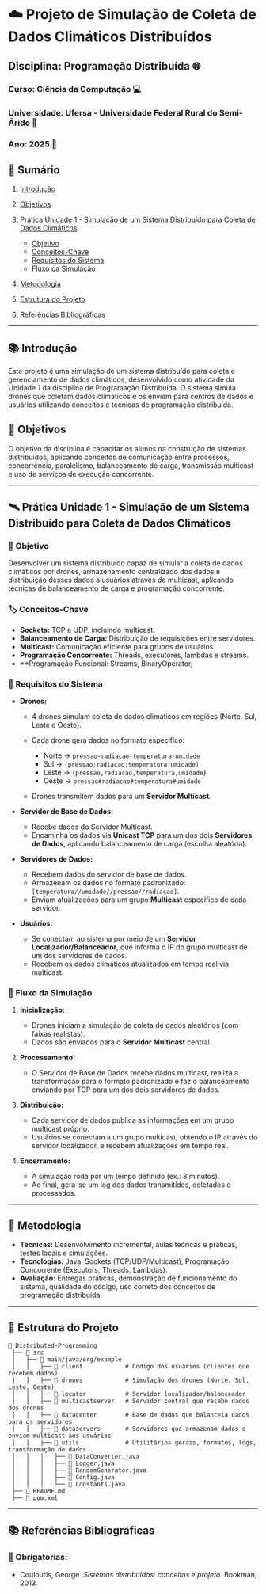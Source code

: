 # ☁️ Projeto de Simulação de Coleta de Dados Climáticos Distribuídos

## Disciplina: Programação Distribuída 🌐

### Curso: Ciência da Computação 💻

### Universidade: Ufersa - Universidade Federal Rural do Semi-Árido 🌱

### Ano: 2025 📅

## 📖 Sumário

1. [Introdução](#introducao)
2. [Objetivos](#objetivos)
3. [Prática Unidade 1 - Simulação de um Sistema Distribuído para Coleta de Dados Climáticos](#pratica-unidade-1)

   * [Objetivo](#objetivo)
   * [Conceitos-Chave](#conceitos-chave)
   * [Requisitos do Sistema](#requisitos-do-sistema)
   * [Fluxo da Simulação](#fluxo-da-simulacao)
4. [Metodologia](#metodologia)
5. [Estrutura do Projeto](#estrutura-do-projeto)
6. [Referências Bibliográficas](#referencias-bibliograficas)

---

## 📚 Introdução <a id="introducao"></a>

Este projeto é uma simulação de um sistema distribuído para coleta e gerenciamento de dados climáticos, desenvolvido como atividade da Unidade 1 da disciplina de Programação Distribuída. O sistema simula drones que coletam dados climáticos e os enviam para centros de dados e usuários utilizando conceitos e técnicas de programação distribuída.

## 🎯 Objetivos <a id="objetivos"></a>

O objetivo da disciplina é capacitar os alunos na construção de sistemas distribuídos, aplicando conceitos de comunicação entre processos, concorrência, paralelismo, balanceamento de carga, transmissão multicast e uso de serviços de execução concorrente.

---

## 🛰️ Prática Unidade 1 - Simulação de um Sistema Distribuído para Coleta de Dados Climáticos <a id="pratica-unidade-1"></a>

### 🎯 Objetivo <a id="objetivo"></a>

Desenvolver um sistema distribuído capaz de simular a coleta de dados climáticos por drones, armazenamento centralizado dos dados e distribuição desses dados a usuários através de multicast, aplicando técnicas de balanceamento de carga e programação concorrente.

### 🏷️ Conceitos-Chave <a id="conceitos-chave"></a>

* **Sockets:** TCP e UDP, incluindo multicast.
* **Balanceamento de Carga:** Distribuição de requisições entre servidores.
* **Multicast:** Comunicação eficiente para grupos de usuários.
* **Programação Concorrente:** Threads, executores, lambdas e streams.
* **Programação Funcional: Streams, BinaryOperator, 

### 📜 Requisitos do Sistema <a id="requisitos-do-sistema"></a>

* **Drones:**

  * 4 drones simulam coleta de dados climáticos em regiões (Norte, Sul, Leste e Oeste).
  * Cada drone gera dados no formato específico:

    * Norte → `pressao-radiacao-temperatura-umidade`
    * Sul → `(pressao;radiacao;temperatura;umidade)`
    * Leste → `{pressao,radiacao,temperatura,umidade}`
    * Oeste → `pressao#radiacao#temperatura#umidade`
  * Drones transmitem dados para um **Servidor Multicast**.

* **Servidor de Base de Dados:**

  * Recebe dados do Servidor Multicast.
  * Encaminha os dados via **Unicast TCP** para um dos dois **Servidores de Dados**, aplicando balanceamento de carga (escolha aleatória).

* **Servidores de Dados:**

  * Recebem dados do servidor de base de dados.
  * Armazenam os dados no formato padronizado: `[temperatura//umidade//pressao//radiacao]`.
  * Enviam atualizações para um grupo **Multicast** específico de cada servidor.

* **Usuários:**

  * Se conectam ao sistema por meio de um **Servidor Localizador/Balanceador**, que informa o IP do grupo multicast de um dos servidores de dados.
  * Recebem os dados climáticos atualizados em tempo real via multicast.

### 🔄 Fluxo da Simulação <a id="fluxo-da-simulacao"></a>

1. **Inicialização:**

   * Drones iniciam a simulação de coleta de dados aleatórios (com faixas realistas).
   * Dados são enviados para o **Servidor Multicast** central.

2. **Processamento:**

   * O Servidor de Base de Dados recebe dados multicast, realiza a transformação para o formato padronizado e faz o balanceamento enviando por TCP para um dos dois servidores de dados.

3. **Distribuição:**

   * Cada servidor de dados publica as informações em um grupo multicast próprio.
   * Usuários se conectam a um grupo multicast, obtendo o IP através do servidor localizador, e recebem atualizações em tempo real.

4. **Encerramento:**

   * A simulação roda por um tempo definido (ex.: 3 minutos).
   * Ao final, gera-se um log dos dados transmitidos, coletados e processados.

---

## 🏫 Metodologia <a id="metodologia"></a>

* **Técnicas:** Desenvolvimento incremental, aulas teóricas e práticas, testes locais e simulações.
* **Tecnologias:** Java, Sockets (TCP/UDP/Multicast), Programação Concorrente (Executors, Threads, Lambdas).
* **Avaliação:** Entregas práticas, demonstração de funcionamento do sistema, qualidade do código, uso correto dos conceitos de programação distribuída.

---

## 📂 Estrutura do Projeto <a id="estrutura-do-projeto"></a>

```
📁 Distributed-Programming
 ├── 📁 src
 │   ├── 📁 main/java/org/example
 │   │   ├── 📁 client            # Código dos usuários (clientes que recebem dados)
 │   │   ├── 📁 drones            # Simulação dos drones (Norte, Sul, Leste, Oeste)
 │   │   ├── 📁 locator           # Servidor localizador/balanceador
 │   │   ├── 📁 multicastserver   # Servidor central que recebe dados dos drones
 │   │   ├── 📁 datacenter        # Base de dados que balanceia dados para os servidores
 │   │   ├── 📁 dataservers       # Servidores que armazenam dados e enviam multicast aos usuários
 │   │   ├── 📁 utils             # Utilitários gerais, formatos, logs, transformação de dados
 │   │   │   ├── 📄 DataConverter.java
 │   │   │   ├── 📄 Logger.java
 │   │   │   ├── 📄 RandomGenerator.java
 │   │   │   ├── 📄 Config.java
 │   │   │   └── 📄 Constants.java
 ├── 📄 README.md
 ├── 📄 pom.xml
```

---

## 📚 Referências Bibliográficas <a id="referencias-bibliograficas"></a>

### 📖 Obrigatórias:

* Coulouris, George. *Sistemas distribuídos: conceitos e projeto*. Bookman, 2013.
